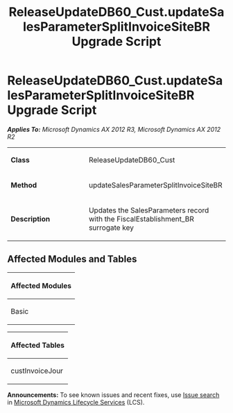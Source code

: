 ﻿---
title: ReleaseUpdateDB60_Cust.updateSalesParameterSplitInvoiceSiteBR Upgrade Script
TOCTitle: ReleaseUpdateDB60_Cust.updateSalesParameterSplitInvoiceSiteBR Upgrade Script
ms:assetid: 2616f912-4819-f0f0-7911-cae3db6eadf2
ms:mtpsurl: https://msdn.microsoft.com/en-us/library/JJ685033(v=AX.60)
ms:contentKeyID: 49707233
ms.date: 05/18/2015
mtps_version: v=AX.60
---

# ReleaseUpdateDB60\_Cust.updateSalesParameterSplitInvoiceSiteBR Upgrade Script 


_**Applies To:** Microsoft Dynamics AX 2012 R3, Microsoft Dynamics AX 2012 R2_

<table>
<colgroup>
<col style="width: 50%" />
<col style="width: 50%" />
</colgroup>
<tbody>
<tr class="odd">
<td><p><strong>Class</strong></p></td>
<td><p>ReleaseUpdateDB60_Cust</p></td>
</tr>
<tr class="even">
<td><p><strong>Method</strong></p></td>
<td><p>updateSalesParameterSplitInvoiceSiteBR</p></td>
</tr>
<tr class="odd">
<td><p><strong>Description</strong></p></td>
<td><p>Updates the SalesParameters record with the FiscalEstablishment_BR surrogate key</p></td>
</tr>
</tbody>
</table>


## Affected Modules and Tables

<table>
<colgroup>
<col style="width: 100%" />
</colgroup>
<thead>
<tr class="header">
<th><p>Affected Modules</p></th>
</tr>
</thead>
<tbody>
<tr class="odd">
<td><p>Basic</p></td>
</tr>
</tbody>
</table>


<table>
<colgroup>
<col style="width: 100%" />
</colgroup>
<thead>
<tr class="header">
<th><p>Affected Tables</p></th>
</tr>
</thead>
<tbody>
<tr class="odd">
<td><p>custInvoiceJour</p></td>
</tr>
</tbody>
</table>

  
**Announcements:** To see known issues and recent fixes, use [Issue search](http://go.microsoft.com/fwlink/?linkid=389258) in [Microsoft Dynamics Lifecycle Services](http://go.microsoft.com/fwlink/?linkid=306505) (LCS).

